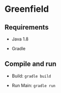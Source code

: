 # Greenfield

## Requirements

- Java 1.8 

- Gradle

## Compile and run

- Build: `gradle build`

- Run Main: `gradle run`
